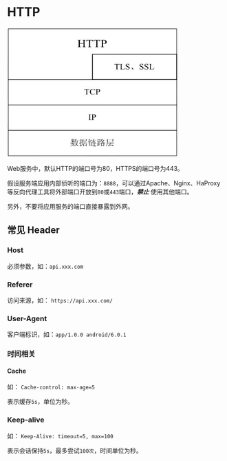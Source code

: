 # HTTP

![Image](/_static/basic/http.jpg)

Web服务中，默认HTTP的端口号为80，HTTPS的端口号为443。

假设服务端应用内部侦听的端口为：`8888`，可以通过Apache、Nginx、HaProxy等反向代理工具将外部端口开放到`80`或`443`端口，***禁止*** 使用其他端口。

另外，不要将应用服务的端口直接暴露到外网。

## 常见 Header

### Host

必须参数，如：`api.xxx.com`

### Referer

访问来源，如： `https://api.xxx.com/`

### User-Agent

客户端标识，如：`app/1.0.0 android/6.0.1`

### 时间相关

#### Cache

如： `Cache-control: max-age=5`

表示缓存`5s`，单位为秒。

### Keep-alive

如： `Keep-Alive: timeout=5, max=100`

表示会话保持`5s`，最多尝试`100次`，时间单位为秒。
